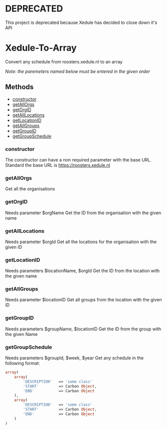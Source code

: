 # DEPRECATED
This project is deprecated because Xedule has decided to close down it's API

# Xedule-To-Array
Convert any schedule from roosters.xedule.nl to an array

*Note: the paremeters named below must be entered in the given order*

## Methods
- [constructor](#constructor)
- [getAllOrgs](#getallorgs)
- [getOrgID](#getorgid)
- [getAllLocations](#getalllocations)
- [getLocationID](#getlocationid)
- [getAllGroups](#getallgroups)
- [getGroupID](#getgroupid)
- [getGroupSchedule](#getgroupschedule)

### constructor
The constructor can have a non required parameter with the base URL.
Standard the base URL is https://roosters.xedule.nl

### getAllOrgs
Get all the organisations

### getOrgID
Needs parameter $orgName
Get the ID from the organisation with the given name

### getAllLocations
Needs parameter $orgId
Get all the locations for the organisation with the given ID

### getLocationID
Needs parameters $locationName, $orgId
Get the ID from the location with the given name

### getAllGroups
Needs parameter $locationID
Get all groups from the location with the given ID

### getGroupID
Needs parameters $groupName, $locationID
Get the ID from the group with the given Name

### getGroupSchedule
Needs parameters $groupId, $week, $year
Get any schedule in the following format:
```php
array(
	array(
		'DESCRIPTION' 	=> 'some class'
		'START' 		=> Carbon Object,
		'END' 			=> Carbon Object
	),
	array(
		'DESCRIPTION' 	=> 'some class'
		'START' 		=> Carbon Object,
		'END' 			=> Carbon Object
	)
)
```
